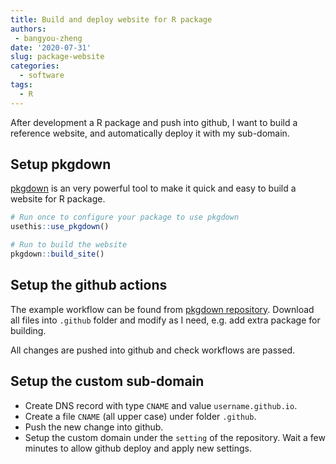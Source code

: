 ```yaml
---
title: Build and deploy website for R package 
authors: 
 - bangyou-zheng
date: '2020-07-31'
slug: package-website
categories:
  - software
tags:
  - R
---
```


After development a R package and push into github, I want to build a reference website, and automatically deploy it with my sub-domain.


## Setup pkgdown
[pkgdown](https://pkgdown.r-lib.org) is an very powerful tool to make it quick and easy to build a website for R package. 


```r
# Run once to configure your package to use pkgdown
usethis::use_pkgdown()

# Run to build the website
pkgdown::build_site()
```

## Setup the github actions

The example workflow can be found from [pkgdown repository](https://github.com/r-lib/pkgdown/tree/master/.github). Download all files into `.github` folder and modify as I need, e.g. add extra package for building. 

All changes are pushed into github and check workflows are passed.

## Setup the custom sub-domain

* Create DNS record with type `CNAME` and value `username.github.io`.
* Create a file `CNAME` (all upper case) under folder `.github`.
* Push the new change into github.
* Setup the custom domain under the `setting` of the repository. Wait a few minutes to allow github deploy and apply new settings.





